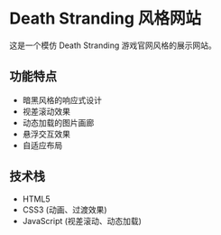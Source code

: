 # Death Stranding 风格网站

这是一个模仿 Death Stranding 游戏官网风格的展示网站。

## 功能特点
- 暗黑风格的响应式设计
- 视差滚动效果
- 动态加载的图片画廊
- 悬浮交互效果
- 自适应布局

## 技术栈
- HTML5
- CSS3 (动画、过渡效果)
- JavaScript (视差滚动、动态加载) 